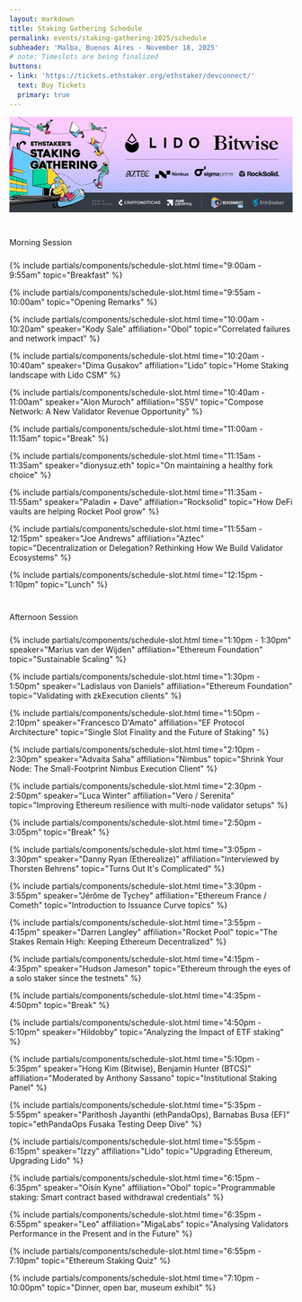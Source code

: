 ```yaml
---
layout: markdown
title: Staking Gathering Schedule
permalink: events/staking-gathering-2025/schedule
subheader: 'Malba, Buenos Aires - November 18, 2025'
# note: Timeslots are being finalized
buttons:
- link: 'https://tickets.ethstaker.org/ethstaker/devconnect/'
  text: Buy Tickets
  primary: true
---
```


![](/assets/img/devconnect-2025/banner.webp)

<style>
  .session-title {
    /*background-color: #0d6efd;*/
    color: var(--bs-body-color);
    padding: 0.6rem 0rem;
    border-radius: 0.3rem;
    margin-top: 2rem;
  }
  .dark-mode .session-title {
    /*color: var(--bs-body-color);*/
  }
</style>



<div class="session-title mb-3 h4">Morning Session</div>


{% include partials/components/schedule-slot.html
  time="9:00am - 9:55am"
  topic="Breakfast"
%}

{% include partials/components/schedule-slot.html
  time="9:55am - 10:00am"
  topic="Opening Remarks"
%}

{% include partials/components/schedule-slot.html
  time="10:00am - 10:20am"
  speaker="Kody Sale"
  affiliation="Obol"
  topic="Correlated failures and network impact"
%}

{% include partials/components/schedule-slot.html
  time="10:20am - 10:40am"
  speaker="Dima Gusakov"
  affiliation="Lido"
  topic="Home Staking landscape with Lido CSM"
%}

{% include partials/components/schedule-slot.html
  time="10:40am - 11:00am"
  speaker="Alon Muroch"
  affiliation="SSV"
  topic="Compose Network: A New Validator Revenue Opportunity"
%}

{% include partials/components/schedule-slot.html
  time="11:00am - 11:15am"
  topic="Break"
%}


{% include partials/components/schedule-slot.html
  time="11:15am - 11:35am"
  speaker="dionysuz.eth"
  topic="On maintaining a healthy fork choice"
%}

{% include partials/components/schedule-slot.html
  time="11:35am - 11:55am"
  speaker="Paladin + Dave"
  affiliation="Rocksolid"
  topic="How DeFi vaults are helping Rocket Pool grow"
%}

{% include partials/components/schedule-slot.html
  time="11:55am - 12:15pm"
  speaker="Joe Andrews"
  affiliation="Aztec"
  topic="Decentralization or Delegation? Rethinking How We Build Validator Ecosystems"
%}

{% include partials/components/schedule-slot.html
  time="12:15pm - 1:10pm"
  topic="Lunch"
%}


<div class="session-title mb-3 h4">Afternoon Session</div>

{% include partials/components/schedule-slot.html
  time="1:10pm - 1:30pm"
  speaker="Marius van der Wijden"
  affiliation="Ethereum Foundation"
  topic="Sustainable Scaling"
%}

{% include partials/components/schedule-slot.html
  time="1:30pm - 1:50pm"
  speaker="Ladislaus von Daniels"
  affiliation="Ethereum Foundation"
  topic="Validating with zkExecution clients"
%}

{% include partials/components/schedule-slot.html
  time="1:50pm - 2:10pm"
  speaker="Francesco D'Amato"
  affiliation="EF Protocol Architecture"
  topic="Single Slot Finality and the Future of Staking"
%}

{% include partials/components/schedule-slot.html
  time="2:10pm - 2:30pm"
  speaker="Advaita Saha"
  affiliation="Nimbus"
  topic="Shrink Your Node: The Small-Footprint Nimbus Execution Client"
%}

{% include partials/components/schedule-slot.html
  time="2:30pm - 2:50pm"
  speaker="Luca Winter"
  affiliation="Vero / Serenita"
  topic="Improving Ethereum resilience with multi-node validator setups"
%}

{% include partials/components/schedule-slot.html
  time="2:50pm - 3:05pm"
  topic="Break"
%}


{% include partials/components/schedule-slot.html
  time="3:05pm - 3:30pm"
  speaker="Danny Ryan (Etherealize)"
  affiliation="Interviewed by Thorsten Behrens"
  topic="Turns Out It's Complicated"
%}

{% include partials/components/schedule-slot.html
  time="3:30pm - 3:55pm"
  speaker="Jérôme de Tychey"
  affiliation="Ethereum France / Cometh"
  topic="Introduction to Issuance Curve topics"
%}

{% include partials/components/schedule-slot.html
  time="3:55pm - 4:15pm"
  speaker="Darren Langley"
  affiliation="Rocket Pool"
  topic="The Stakes Remain High: Keeping Ethereum Decentralized"
%}

{% include partials/components/schedule-slot.html
  time="4:15pm - 4:35pm"
  speaker="Hudson Jameson"
  topic="Ethereum through the eyes of a solo staker since the testnets"
%}

{% include partials/components/schedule-slot.html
  time="4:35pm - 4:50pm"
  topic="Break"
%}

{% include partials/components/schedule-slot.html
  time="4:50pm - 5:10pm"
  speaker="Hildobby"
  topic="Analyzing the Impact of ETF staking"
%}

{% include partials/components/schedule-slot.html
  time="5:10pm - 5:35pm"
  speaker="Hong Kim (Bitwise), Benjamin Hunter (BTCS)"
  affiliation="Moderated by Anthony Sassano"
  topic="Institutional Staking Panel"
%}

{% include partials/components/schedule-slot.html
  time="5:35pm - 5:55pm"
  speaker="Parithosh Jayanthi (ethPandaOps), Barnabas Busa (EF)"
  topic="ethPandaOps Fusaka Testing Deep Dive"
%}

{% include partials/components/schedule-slot.html
  time="5:55pm - 6:15pm"
  speaker="Izzy"
  affiliation="Lido"
  topic="Upgrading Ethereum, Upgrading Lido"
%}

{% include partials/components/schedule-slot.html
  time="6:15pm - 6:35pm"
  speaker="Oisín Kyne"
  affiliation="Obol"
  topic="Programmable staking: Smart contract based withdrawal credentials"
%}

{% include partials/components/schedule-slot.html
  time="6:35pm - 6:55pm"
  speaker="Leo"
  affiliation="MigaLabs"
  topic="Analysing Validators Performance in the Present and in the Future"
%}

{% include partials/components/schedule-slot.html
  time="6:55pm - 7:10pm"
  topic="Ethereum Staking Quiz"
%}

{% include partials/components/schedule-slot.html
  time="7:10pm - 10:00pm"
  topic="Dinner, open bar, museum exhibit"
%}









